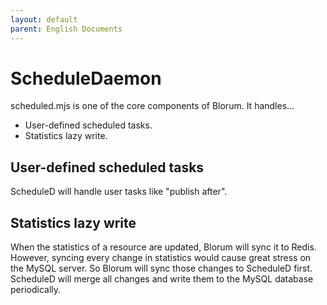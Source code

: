 ```yaml
---
layout: default
parent: English Documents
---
```

# ScheduleDaemon
scheduled.mjs is one of the core components of Blorum. It handles...

- User-defined scheduled tasks.
- Statistics lazy write.

## User-defined scheduled tasks

ScheduleD will handle user tasks like "publish after".

## Statistics lazy write

When the statistics of a resource are updated, Blorum will sync it to Redis. However, syncing every change in statistics would cause great stress on the MySQL server. So Blorum will sync those changes to ScheduleD first. ScheduleD will merge all changes and write them to the MySQL database periodically.